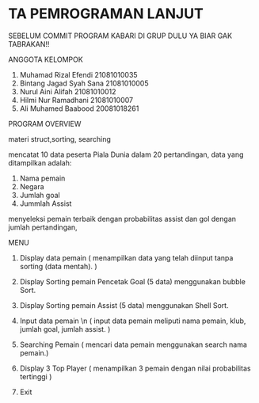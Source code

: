 # TA PEMROGRAMAN LANJUT 
SEBELUM COMMIT PROGRAM KABARI DI GRUP DULU YA BIAR GAK TABRAKAN!!

ANGGOTA KELOMPOK
1. Muhamad Rizal Efendi 21081010035
2. Bintang Jagad Syah Sana 21081010005 
3. Nurul Aini Alifah 21081010012
4. Hilmi Nur Ramadhani 21081010007
5. Ali Muhamed Baabood 20081018261

PROGRAM OVERVIEW

materi struct,sorting, searching

mencatat 10 data peserta Piala Dunia dalam 20 pertandingan,
data yang ditampilkan adalah:
1. Nama pemain
2. Negara
3. Jumlah goal
4. Jummlah Assist

menyeleksi pemain terbaik dengan probabilitas assist dan gol dengan jumlah pertandingan,

MENU
1. Display data pemain
   ( menampilkan data yang telah diinput tanpa sorting (data mentah). )

2. Display Sorting pemain Pencetak Goal (5 data) menggunakan bubble Sort.

3. Display Sorting pemain Assist (5 data) menggunakan Shell Sort.

4.  Input data pemain \n
   ( input data pemain meliputi nama pemain, klub, jumlah goal, jumlah assist. )
   
5. Searching Pemain
   ( mencari data pemain menggunakan search nama pemain.)
 
6. Display 3 Top Player
   ( menampilkan 3 pemain dengan nilai probabilitas tertinggi )
   
7. Exit
   
